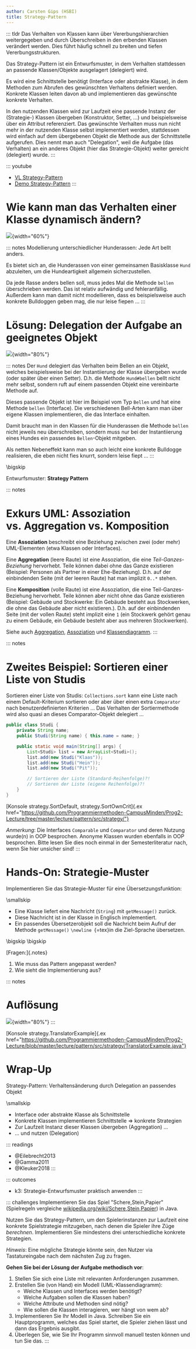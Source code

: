 ```yaml
---
author: Carsten Gips (HSBI)
title: Strategy-Pattern
---
```


::: tldr
Das Verhalten von Klassen kann über Vererbungshierarchien weitergegeben und durch Überschreiben in den erbenden Klassen
verändert werden. Dies führt häufig schnell zu breiten und tiefen Vererbungsstrukturen.

Das Strategy-Pattern ist ein Entwurfsmuster, in dem Verhalten stattdessen an passende Klassen/Objekte ausgelagert
(delegiert) wird.

Es wird eine Schnittstelle benötigt (Interface oder abstrakte Klasse), in dem Methoden zum Abrufen des gewünschten
Verhaltens definiert werden. Konkrete Klassen leiten davon ab und implementieren das gewünschte konkrete Verhalten.

In den nutzenden Klassen wird zur Laufzeit eine passende Instanz der (Strategie-) Klassen übergeben (Konstruktor,
Setter, ...) und beispielsweise über ein Attribut referenziert. Das gewünschte Verhalten muss nun nicht mehr in der
nutzenden Klasse selbst implementiert werden, stattdessen wird einfach auf dem übergebenen Objekt die Methode aus der
Schnittstelle aufgerufen. Dies nennt man auch "Delegation", weil die Aufgabe (das Verhalten) an ein anderes Objekt (hier
das Strategie-Objekt) weiter gereicht (delegiert) wurde.
:::

::: youtube
-   [VL Strategy-Pattern](https://youtu.be/WI2riW7yOSE)
-   [Demo Strategy-Pattern](https://youtu.be/IgjlFr2ZcW4)
:::

# Wie kann man das Verhalten einer Klasse dynamisch ändern?

![](images/hunde.png){width="60%"}

::: notes
Modellierung unterschiedlicher Hunderassen: Jede Art bellt anders.

Es bietet sich an, die Hunderassen von einer gemeinsamen Basisklasse `Hund` abzuleiten, um die Hundeartigkeit allgemein
sicherzustellen.

Da jede Rasse anders bellen soll, muss jedes Mal die Methode `bellen` überschrieben werden. Das ist relativ aufwändig
und fehleranfällig. Außerdem kann man damit nicht modellieren, dass es beispielsweise auch konkrete Bulldoggen geben
mag, die nur leise fiepen ...
:::

# Lösung: Delegation der Aufgabe an geeignetes Objekt

![](images/hunde_strat.png){width="80%"}

::: notes
Der `Hund` delegiert das Verhalten beim Bellen an ein Objekt, welches beispielsweise bei der Instantiierung der Klasse
übergeben wurde (oder später über einen Setter). D.h. die Methode `Hund#bellen` bellt nicht mehr selbst, sondern ruft
auf einem passenden Objekt eine vereinbarte Methode auf.

Dieses passende Objekt ist hier im Beispiel vom Typ `Bellen` und hat eine Methode `bellen` (Interface). Die
verschiedenen Bell-Arten kann man über eigene Klassen implementieren, die das Interface einhalten.

Damit braucht man in den Klassen für die Hunderassen die Methode `bellen` nicht jeweils neu überschreiben, sondern muss
nur bei der Instantiierung eines Hundes ein passendes `Bellen`-Objekt mitgeben.

Als netten Nebeneffekt kann man so auch leicht eine konkrete Bulldogge realisieren, die eben nicht fies knurrt, sondern
leise fiept ...
:::

\bigskip

Entwurfsmuster: **Strategy Pattern**

::: notes
# Exkurs UML: Assoziation vs. Aggregation vs. Komposition

Eine **Assoziation** beschreibt eine Beziehung zwischen zwei (oder mehr) UML-Elementen (etwa Klassen oder Interfaces).

Eine **Aggregation** (leere Raute) ist eine Assoziation, die eine *Teil-Ganzes-Beziehung* hervorhebt. Teile können dabei
ohne das Ganze existieren (Beispiel: Personen als Partner in einer Ehe-Beziehung). D.h. auf der einbindenden Seite (mit
der leeren Raute) hat man implizit `0..*` stehen.

Eine **Komposition** (volle Raute) ist eine Assoziation, die eine Teil-Ganzes-Beziehung hervorhebt. Teile können aber
nicht ohne das Ganze existieren (Beispiel: Gebäude und Stockwerke: Ein Gebäude besteht aus Stockwerken, die ohne das
Gebäude aber nicht existieren.). D.h. auf der einbindenden Seite (mit der vollen Raute) steht implizit eine `1` (ein
Stockwerk gehört genau zu einem Gebäude, ein Gebäude besteht aber aus mehreren Stockwerken).

Siehe auch [Aggregation](https://de.wikipedia.org/wiki/Aggregation_(Informatik)),
[Assoziation](https://de.wikipedia.org/wiki/Assoziation_(UML)#Aggregation_und_Komposition) und
[Klassendiagramm](https://de.wikipedia.org/wiki/Klassendiagramm).
:::

::: notes
# Zweites Beispiel: Sortieren einer Liste von Studis

Sortieren einer Liste von Studis: `Collections.sort` kann eine Liste nach einem Default-Kriterium sortieren oder aber
über einen extra `Comparator` nach benutzerdefinierten Kriterien ... Das Verhalten der Sortiermethode wird also quasi an
dieses Comparator-Objekt delegiert ...

``` java
public class Studi {
    private String name;
    public Studi(String name) { this.name = name; }

    public static void main(String[] args) {
        List<Studi> list = new ArrayList<Studi>();
        list.add(new Studi("Klaas"));
        list.add(new Studi("Hein"));
        list.add(new Studi("Pit"));

        // Sortieren der Liste (Standard-Reihenfolge)?!
        // Sortieren der Liste (eigene Reihenfolge)?!
    }
}
```

[Konsole strategy.SortDefault, strategy.SortOwnCrit]{.ex
href="https://github.com/Programmiermethoden-CampusMinden/Prog2-Lecture/tree/master/lecture/pattern/src/strategy/"}

*Anmerkung*: Die Interfaces `Comparable` und `Comparator` und deren Nutzung wurde(n) in OOP besprochen. Anonyme Klassen
wurden ebenfalls in OOP besprochen. Bitte lesen Sie dies noch einmal in der Semesterliteratur nach, wenn Sie hier
unsicher sind!
:::

# Hands-On: Strategie-Muster

Implementieren Sie das Strategie-Muster für eine Übersetzungsfunktion:

\smallskip

-   Eine Klasse liefert eine Nachricht (`String`) mit `getMessage()` zurück.
-   Diese Nachricht ist in der Klasse in Englisch implementiert.
-   Ein passendes Übersetzerobjekt soll die Nachricht beim Aufruf der Methode `getMessage()` `\newline `{=tex}in die
    Ziel-Sprache übersetzen.

\bigskip
\bigskip

[Fragen:]{.notes}

1.  Wie muss das Pattern angepasst werden?
2.  Wie sieht die Implementierung aus?

::: notes
# Auflösung

![](images/translator.png){width="80%"}
:::

[Konsole strategy.TranslatorExample]{.ex
href="https://github.com/Programmiermethoden-CampusMinden/Prog2-Lecture/blob/master/lecture/pattern/src/strategy/TranslatorExample.java"}

# Wrap-Up

Strategy-Pattern: Verhaltensänderung durch Delegation an passendes Objekt

\smallskip

-   Interface oder abstrakte Klasse als Schnittstelle
-   Konkrete Klassen implementieren Schnittstelle =\> konkrete Strategien
-   Zur Laufzeit Instanz dieser Klassen übergeben (Aggregation) ...
-   ... und nutzen (Delegation)

::: readings
-   @Eilebrecht2013
-   @Gamma2011
-   @Kleuker2018
:::

::: outcomes
-   k3: Strategie-Entwurfsmuster praktisch anwenden
:::

::: challenges
Implementieren Sie das Spiel "Schere,Stein,Papier" (Spielregeln vergleiche
[wikipedia.org/wiki/Schere,Stein,Papier](https://de.wikipedia.org/wiki/Schere,_Stein,_Papier)) in Java.

Nutzen Sie das Strategy-Pattern, um den Spielerinstanzen zur Laufzeit eine konkrete Spielstrategie mitzugeben, nach
denen die Spieler ihre Züge *berechnen*. Implementieren Sie mindestens drei unterschiedliche konkrete Strategien.

*Hinweis*: Eine mögliche Strategie könnte sein, den Nutzer via Tastatureingabe nach dem nächsten Zug zu fragen.

**Gehen Sie bei der Lösung der Aufgabe methodisch vor**:

1.  Stellen Sie sich eine Liste mit relevanten Anforderungen zusammen.
2.  Erstellen Sie (von Hand) ein Modell (UML-Klassendiagramm):
    -   Welche Klassen und Interfaces werden benötigt?
    -   Welche Aufgaben sollen die Klassen haben?
    -   Welche Attribute und Methoden sind nötig?
    -   Wie sollen die Klassen interagieren, wer hängt von wem ab?
3.  Implementieren Sie Ihr Modell in Java. Schreiben Sie ein Hauptprogramm, welches das Spiel startet, die Spieler
    ziehen lässt und dann das Ergebnis ausgibt.
4.  Überlegen Sie, wie Sie Ihr Programm sinnvoll manuell testen können und tun Sie das.
:::
